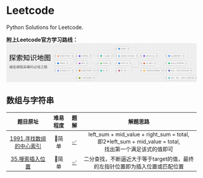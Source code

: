 # Leetcode
Python Solutions for Leetcode.

**附上Leetcode官方学习路线：**
![学习路线](image.png)

## 数组与字符串

| 题目原址 | 难易程度 | 题解 | 解题思路 |
| :----: | :----: | :----: | :----: |
| [1991.寻找数组的中心索引](https://leetcode-cn.com/problems/find-the-middle-index-in-array/) | 💚简单 | [✅](00_数组与字符串\find-the-middle-index-in-array.py) | left_sum + mid_value + right_sum = total,<br>即2*left_sum + mid_value = total,<br>找出第一个满足该式的值即可 |
| [35.搜索插入位置](https://leetcode.cn/problems/search-insert-position/description/) | 💚简单 | [✅](00_数组与字符串\search-insert-position.py) | 二分查找，不断逼近大于等于target的值，最终的左指针位置即为插入位置或匹配位置 |